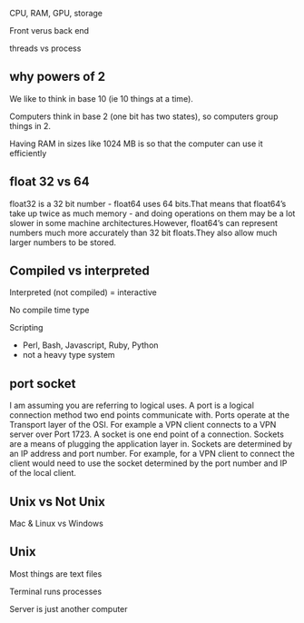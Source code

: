 CPU, RAM, GPU, storage

Front verus back end

threads vs process

## why powers of 2

We like to think in base 10 (ie 10 things at a time).  

Computers think in base 2 (one bit has two states), so computers group things in 2.  

Having RAM in sizes like 1024 MB is so that the computer can use it efficiently

## float 32 vs 64

float32 is a 32 bit number - float64 uses 64 bits.That means that float64’s take up twice as much memory - and doing operations on them may be a lot slower in some machine architectures.However, float64’s can represent numbers much more accurately than 32 bit floats.They also allow much larger numbers to be stored.


## Compiled vs interpreted

Interpreted (not compiled) = interactive

No compile time type

Scripting
- Perl, Bash, Javascript, Ruby, Python
- not a heavy type system

## port socket

I am assuming you are referring to logical uses. A port is a logical connection method two end points communicate with. Ports operate at the Transport layer of the OSI. For example a VPN client connects to a VPN server over Port 1723. A socket is one end point of a connection. Sockets are a means of plugging the application layer in. Sockets are determined by an IP address and port number. For example, for a VPN client to connect the client would need to use the socket determined by the port number and IP of the local client.

## Unix vs Not Unix

Mac & Linux vs Windows

## Unix

Most things are text files

Terminal runs processes

Server is just another computer
